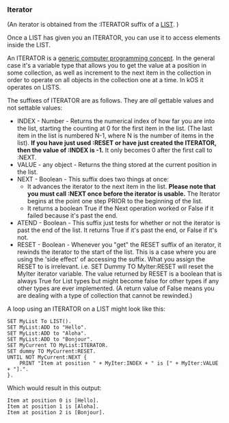 ### Iterator

(An iterator is obtained from the :ITERATOR suffix of a [LIST](../list/index.html). )

Once a LIST has given you an ITERATOR, you can use it to access elements inside the LIST.

An ITERATOR is a [generic computer programming concept](http://en.wikipedia.org/wiki/Iterator).
In the general case it's a
variable type that allows you to get the value at a position in some collection,
as well as increment to the next item in the collection in order to operate on all objects
in the collection one at a time.  In kOS it operates on LISTS.

The suffixes of ITERATOR are as follows.  They are *all* gettable values and not settable values:

* INDEX - Number - Returns the numerical index of how far you are into the list, starting the counting at 0 for the first item in the list. (The last item in the list is numbered N-1, where N is the number of items in the list).  __If you have just used :RESET or have just created the ITERATOR, then the value of :INDEX is -1.__  It only becomes 0 after the first call to :NEXT.
* VALUE - any object - Returns the thing stored at the current position in the list.
* NEXT - Boolean - This suffix does two things at once:
    * It advances the iterator to the next item in the list.  __Please note that you must call :NEXT once before the iterator is usable.__  The Iterator begins at the point one step PRIOR to the beginning of the list.
    * It returns a boolean True if the Next operation worked or False if it failed because it's past the end.
* ATEND - Boolean - This suffix just tests for whether or not the iterator is past the end of the list.  It returns True if it's past the end, or False if it's not.
* RESET - Boolean - Whenever you "get" the RESET suffix of an iterator, it rewinds the iterator to the start of the list.  This is a case where you are using the 'side effect' of accessing the suffix.  What you assign the RESET to is irrelevant. i.e. SET Dummy TO MyIter:RESET will reset the MyIter iterator variable.  The value returned by RESET is a boolean that is always True for List types but might become false for other types if any other types are ever implemented.  (A return value of False means you are dealing with a type of collection that cannot be rewinded.)

A loop using an ITERATOR on a LIST might look like this:

    SET MyList To LIST().
    SET MyList:ADD to "Hello".
    SET MyList:ADD to "Aloha".
    SET MyList:ADD to "Bonjour".
    SET MyCurrent TO MyList:ITERATOR.
    SET dummy TO MyCurrent:RESET.
    UNTIL NOT MyCurrent:NEXT {
        PRINT "Item at position " + MyIter:INDEX + " is [" + MyIter:VALUE + "].".
    }.

Which would result in this output:

    Item at position 0 is [Hello].
    Item at position 1 is [Aloha].
    Item at position 2 is [Bonjour].

